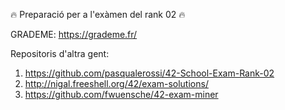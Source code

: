 🔥 Preparació per a l'exàmen del rank 02 🔥

GRADEME: https://grademe.fr/

Repositoris d'altra gent:

  1. https://github.com/pasqualerossi/42-School-Exam-Rank-02
  2. http://nigal.freeshell.org/42/exam-solutions/
  3. https://github.com/fwuensche/42-exam-miner
  
